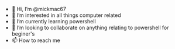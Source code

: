 - 👋 Hi, I’m @mickmac67
- 👀 I’m interested in all things computer related
- 🌱 I’m currently learning powershell
- 💞️ I’m looking to collaborate on anything relating to powershell for beginer's
- 📫 How to reach me 

<!---
mickmac67/mickmac67 is a ✨ special ✨ repository because its `README.md` (this file) appears on your GitHub profile.
You can click the Preview link to take a look at your changes.
--->
